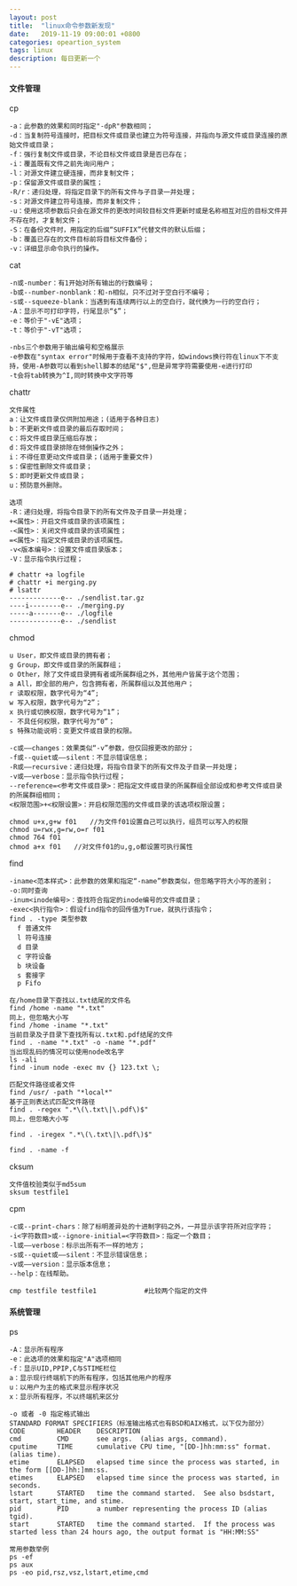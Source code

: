 ```yaml
---
layout: post
title:  "linux命令参数新发现"
date:   2019-11-19 09:00:01 +0800
categories: opeartion_system
tags: linux
description: 每日更新一个
---
```

#### 文件管理

cp

    -a：此参数的效果和同时指定"-dpR"参数相同；
    -d：当复制符号连接时，把目标文件或目录也建立为符号连接，并指向与源文件或目录连接的原始文件或目录；
    -f：强行复制文件或目录，不论目标文件或目录是否已存在；
    -i：覆盖既有文件之前先询问用户；
    -l：对源文件建立硬连接，而非复制文件；
    -p：保留源文件或目录的属性；
    -R/r：递归处理，将指定目录下的所有文件与子目录一并处理；
    -s：对源文件建立符号连接，而非复制文件；
    -u：使用这项参数后只会在源文件的更改时间较目标文件更新时或是名称相互对应的目标文件并不存在时，才复制文件；
    -S：在备份文件时，用指定的后缀“SUFFIX”代替文件的默认后缀；
    -b：覆盖已存在的文件目标前将目标文件备份；
    -v：详细显示命令执行的操作。

cat

    -n或-number：有1开始对所有输出的行数编号；
    -b或--number-nonblank：和-n相似，只不过对于空白行不编号；
    -s或--squeeze-blank：当遇到有连续两行以上的空白行，就代换为一行的空白行；
    -A：显示不可打印字符，行尾显示“$”；
    -e：等价于"-vE"选项；
    -t：等价于"-vT"选项；

    -nbs三个参数用于输出编号和空格展示
    -e参数在"syntax error"时候用于查看不支持的字符，如windows换行符在linux下不支持，使用-A参数可以看到shell脚本的结尾"$",但是异常字符需要使用-e进行打印
    -t会将tab转换为^I,同时转换中文字符等

chattr

    文件属性
    a：让文件或目录仅供附加用途；(适用于各种日志)
    b：不更新文件或目录的最后存取时间；
    c：将文件或目录压缩后存放；
    d：将文件或目录排除在倾倒操作之外；
    i：不得任意更动文件或目录；(适用于重要文件)
    s：保密性删除文件或目录；
    S：即时更新文件或目录；
    u：预防意外删除。

    选项
    -R：递归处理，将指令目录下的所有文件及子目录一并处理；
    +<属性>：开启文件或目录的该项属性；
    -<属性>：关闭文件或目录的该项属性；
    =<属性>：指定文件或目录的该项属性。
    -v<版本编号>：设置文件或目录版本；
    -V：显示指令执行过程；

    # chattr +a logfile
    # chattr +i merging.py
    # lsattr
    -------------e-- ./sendlist.tar.gz
    ----i--------e-- ./merging.py
    -----a-------e-- ./logfile
    -------------e-- ./sendlist

chmod

    u User，即文件或目录的拥有者；
    g Group，即文件或目录的所属群组；
    o Other，除了文件或目录拥有者或所属群组之外，其他用户皆属于这个范围；
    a All，即全部的用户，包含拥有者，所属群组以及其他用户；
    r 读取权限，数字代号为“4”;
    w 写入权限，数字代号为“2”；
    x 执行或切换权限，数字代号为“1”；
    - 不具任何权限，数字代号为“0”；
    s 特殊功能说明：变更文件或目录的权限。

    -c或——changes：效果类似“-v”参数，但仅回报更改的部分；
    -f或--quiet或——silent：不显示错误信息；
    -R或——recursive：递归处理，将指令目录下的所有文件及子目录一并处理；
    -v或——verbose：显示指令执行过程；
    --reference=<参考文件或目录>：把指定文件或目录的所属群组全部设成和参考文件或目录的所属群组相同；
    <权限范围>+<权限设置>：开启权限范围的文件或目录的该选项权限设置；

    chmod u+x,g+w f01　　//为文件f01设置自己可以执行，组员可以写入的权限
    chmod u=rwx,g=rw,o=r f01
    chmod 764 f01
    chmod a+x f01　　//对文件f01的u,g,o都设置可执行属性

find

    -iname<范本样式>：此参数的效果和指定“-name”参数类似，但忽略字符大小写的差别；
    -o:同时查询
    -inum<inode编号>：查找符合指定的inode编号的文件或目录；
    -exec<执行指令>：假设find指令的回传值为True，就执行该指令；
    find . -type 类型参数
      f 普通文件
      l 符号连接
      d 目录
      c 字符设备
      b 块设备
      s 套接字
      p Fifo

    在/home目录下查找以.txt结尾的文件名
    find /home -name "*.txt"
    同上，但忽略大小写
    find /home -iname "*.txt"
    当前目录及子目录下查找所有以.txt和.pdf结尾的文件
    find . -name "*.txt" -o -name "*.pdf"
    当出现乱码的情况可以使用node改名字
    ls -ali
    find -inum node -exec mv {} 123.txt \;

    匹配文件路径或者文件
    find /usr/ -path "*local*"
    基于正则表达式匹配文件路径
    find . -regex ".*\(\.txt\|\.pdf\)$"
    同上，但忽略大小写

    find . -iregex ".*\(\.txt\|\.pdf\)$"

    find . -name -f




cksum

    文件值校验类似于md5sum
    sksum testfile1

cpm

    -c或--print-chars：除了标明差异处的十进制字码之外，一并显示该字符所对应字符；
    -i<字符数目>或--ignore-initial=<字符数目>：指定一个数目；
    -l或——verbose：标示出所有不一样的地方；
    -s或--quiet或——silent：不显示错误信息；
    -v或——version：显示版本信息；
    --help：在线帮助。

    cmp testfile testfile1            #比较两个指定的文件

#### 系统管理

  ps

    -A：显示所有程序
    -e：此选项的效果和指定"A"选项相同
    -f：显示UID,PPIP,C与STIME栏位
    a：显示现行终端机下的所有程序，包括其他用户的程序
    u：以用户为主的格式来显示程序状况
    x：显示所有程序，不以终端机来区分

    -o 或者 -0 指定格式输出
    STANDARD FORMAT SPECIFIERS（标准输出格式也有BSD和AIX格式，以下仅为部分）
    CODE        HEADER    DESCRIPTION
    cmd         CMD       see args.  (alias args, command).
    cputime     TIME      cumulative CPU time, "[DD-]hh:mm:ss" format.  (alias time).
    etime       ELAPSED   elapsed time since the process was started, in the form [[DD-]hh:]mm:ss.
    etimes      ELAPSED   elapsed time since the process was started, in seconds.
    lstart      STARTED   time the command started.  See also bsdstart, start, start_time, and stime.
    pid         PID       a number representing the process ID (alias tgid).
    start       STARTED   time the command started.  If the process was started less than 24 hours ago, the output format is "HH:MM:SS"

    常用参数举例
    ps -ef
    ps aux
    ps -eo pid,rsz,vsz,lstart,etime,cmd
